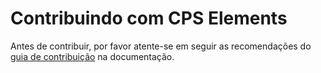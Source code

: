 # Contribuindo com CPS Elements

Antes de contribuir, por favor atente-se em seguir as recomendações do [guia de contribuição](https://cpsrepositorio.github.io/cps-elements/resources/contributing) na documentação.
